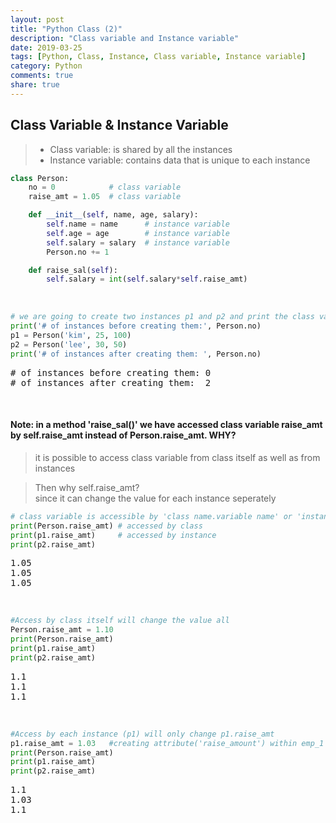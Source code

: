 ```yaml
---
layout: post
title: "Python Class (2)"
description: "Class variable and Instance variable"
date: 2019-03-25
tags: [Python, Class, Instance, Class variable, Instance variable]
category: Python
comments: true
share: true
---
```


## Class Variable & Instance Variable
> - Class variable: is shared by all the instances 
> - Instance variable: contains data that is unique to each instance

```python
class Person:
    no = 0            # class variable
    raise_amt = 1.05  # class variable

    def __init__(self, name, age, salary):
        self.name = name      # instance variable
        self.age = age        # instance variable
        self.salary = salary  # instance variable
        Person.no += 1

    def raise_sal(self):
        self.salary = int(self.salary*self.raise_amt)
```

<br>

```python
# we are going to create two instances p1 and p2 and print the class variable 'Person.no' 
print('# of instances before creating them:', Person.no)
p1 = Person('kim', 25, 100)
p2 = Person('lee', 30, 50)
print('# of instances after creating them: ', Person.no)
```
<pre class="output">
# of instances before creating them: 0
# of instances after creating them:  2
</pre>

<br>

#### Note: in a method 'raise_sal()' we have accessed class variable raise_amt by self.raise_amt instead of Person.raise_amt. WHY?
> it is possible to access class variable from class itself as well as from instances

> Then why self.raise_amt? <br>
> since it can change the value for each instance seperately

```python
# class variable is accessible by 'class name.variable name' or 'instance name.variable name'
print(Person.raise_amt) # accessed by class 
print(p1.raise_amt)     # accessed by instance 
print(p2.raise_amt)
```
<pre class="output">
1.05
1.05
1.05
</pre>

<br>

```python
#Access by class itself will change the value all
Person.raise_amt = 1.10
print(Person.raise_amt)
print(p1.raise_amt)
print(p2.raise_amt)
```
<pre class="output">
1.1
1.1
1.1
</pre>

<br>

```python
#Access by each instance (p1) will only change p1.raise_amt
p1.raise_amt = 1.03   #creating attribute('raise_amount') within emp_1
print(Person.raise_amt)
print(p1.raise_amt)
print(p2.raise_amt)
```
<pre class="output">
1.1
1.03
1.1
</pre>

